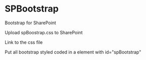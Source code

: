 # SPBootstrap
Bootstrap for SharePoint

Upload spBoostrap.css to SharePoint

Link to the css file

Put all bootstrap styled coded in a element with id="spBootstrap"

<div id="spBootstap"></div>
